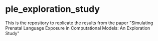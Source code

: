 # ple_exploration_study
This is the repository to replicate the results from the paper "Simulating Prenatal Language Exposure in Computational Models: An Exploration Study"
